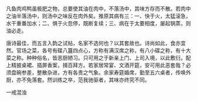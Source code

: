 凡鱼肉鸡鸭虽极肥之物，总要使其油在肉中，不落汤中，其味方存而不散。若肉中之油半落汤中，则汤中之味反在肉外矣。推原其病有三：一、快于火，太猛滚急，水干重番加水；二、惧于火忽停，既断复续；三、病在于太要相度，屡起锅蒸，则油必走。

唐诗最佳，而五言入韵之试帖，名家不选何也？以其套故也。诗尚如此，食亦宜然。官场之菜，各号有碟八簋四点心，方称有满汉席之称，有八小碟之称，有十大菜之称。种种俗名，皆恶厨陋习。只可用之于新亲上门、上司入境，以此敷衍。配上精披桌裙、插屏香案，揖百拜方。若家居常宴、文酒开筵，安可用此恶套哉？必须盘碗参差，整散杂进，方有各贵之气象。余家寿筵婚席，勤至五六桌者，传唤外厨，亦不免落套。然训练之卒，范我驰驱者，其味亦终究不同。

一戒混浊